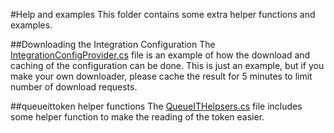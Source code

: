 #Help and examples
This folder contains some extra helper functions and examples.

##Downloading the Integration Configuration
The [IntegrationConfigProvider.cs](https://github.com/queueit/KnownUser.V3.Net_beta/blob/master/Documentation/IntegrationConfigProvider.cs) file is an example of how the download and caching of the configuration can be done. This is just an example, but if you make your own downloader, please cache the result for 5 minutes to limit number of download requests.

##queueittoken helper functions
The [QueueITHelpsers.cs](https://github.com/queueit/KnownUser.V3.Net_beta/blob/master/Documentation/QueueITHelpers.cs) file includes some helper function to make the reading of the token easier. 
